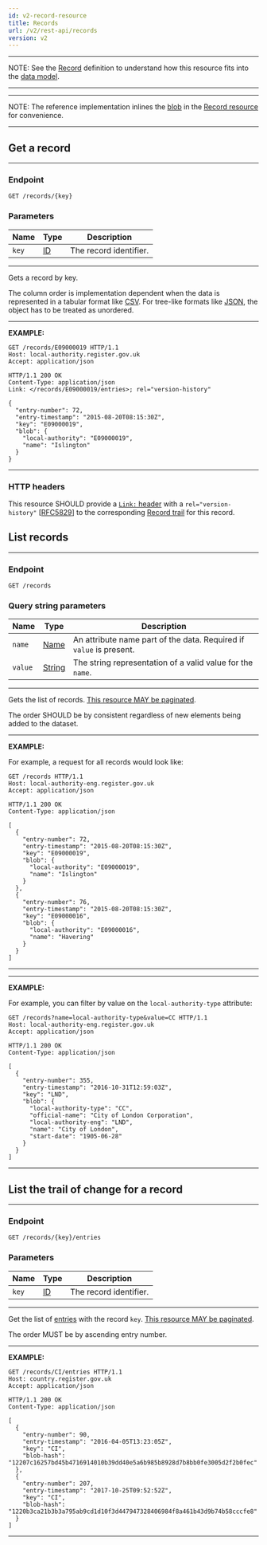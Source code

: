 ```yaml
---
id: v2-record-resource
title: Records
url: /v2/rest-api/records
version: v2
---
```


***
NOTE: See the [Record](/glossary/record) definition to understand how this
resource fits into the [data model](/data-model).
***

***
NOTE: The reference implementation inlines the [blob](/glossary/blob) in the
[Record resource](/rest-api/records) for convenience.
***

## Get a record

***
### Endpoint

```
GET /records/{key}
```

### Parameters

|Name|Type|Description|
|-|-|-|
|`key`| [ID](/glossary/key#id-type)|The record identifier.|
***

Gets a record by key.

The column order is implementation dependent when the data is represented in a
tabular format like [CSV](/rest-api#csv). For tree-like formats like
[JSON](/rest-api#json), the object has to be treated as unordered.

***
**EXAMPLE:**

```http
GET /records/E09000019 HTTP/1.1
Host: local-authority.register.gov.uk
Accept: application/json
```

```http
HTTP/1.1 200 OK
Content-Type: application/json
Link: </records/E09000019/entries>; rel="version-history"

{
  "entry-number": 72,
  "entry-timestamp": "2015-08-20T08:15:30Z",
  "key": "E09000019",
  "blob": {
    "local-authority": "E09000019",
    "name": "Islington"
  }
}
```
***

### HTTP headers

This resource SHOULD provide a [`Link:` header](@rfc8288) with a
`rel="version-history"` [[RFC5829](@rfc5829)] to the corresponding [Record
trail](#list-the-trail-of-change-for-a-record) for this record.


## List records

***
### Endpoint

```
GET /records
```

### Query string parameters

|Name|Type|Description|
|-|-|-|
|`name`| [Name](/datatypes/name) |An attribute name part of the data. Required if `value` is present.|
|`value`| [String](/datatypes/string) |The string representation of a valid value for the `name`.|
***

Gets the list of records. [This resource MAY be paginated](/rest-api#collection-pagination).

The order SHOULD be by consistent regardless of new elements being added to
the dataset.

***
**EXAMPLE:**

For example, a request for all records would look like:

```http
GET /records HTTP/1.1
Host: local-authority-eng.register.gov.uk
Accept: application/json
```

```http
HTTP/1.1 200 OK
Content-Type: application/json

[
  {
    "entry-number": 72,
    "entry-timestamp": "2015-08-20T08:15:30Z",
    "key": "E09000019",
    "blob": {
      "local-authority": "E09000019",
      "name": "Islington"
    }
  },
  {
    "entry-number": 76,
    "entry-timestamp": "2015-08-20T08:15:30Z",
    "key": "E09000016",
    "blob": {
      "local-authority": "E09000016",
      "name": "Havering"
    }
  }
]
```
***

***
**EXAMPLE:**

For example, you can filter by value on the `local-authority-type` attribute:

```http
GET /records?name=local-authority-type&value=CC HTTP/1.1
Host: local-authority-eng.register.gov.uk
Accept: application/json
```

```http
HTTP/1.1 200 OK
Content-Type: application/json

[
  {
    "entry-number": 355,
    "entry-timestamp": "2016-10-31T12:59:03Z",
    "key": "LND",
    "blob": {
      "local-authority-type": "CC",
      "official-name": "City of London Corporation",
      "local-authority-eng": "LND",
      "name": "City of London",
      "start-date": "1905-06-28"
    }
  }
]
```
***

## List the trail of change for a record

***
### Endpoint

```
GET /records/{key}/entries
```

### Parameters

|Name|Type|Description|
|-|-|-|
|`key`| [ID](/glossary/key#id-type)|The record identifier.|
***

Get the list of [entries](/glossary/entry) with the record `key`. [This
resource MAY be paginated](/rest-api#collection-pagination).

The order MUST be by ascending entry number.

***
**EXAMPLE:**

```http
GET /records/CI/entries HTTP/1.1
Host: country.register.gov.uk
Accept: application/json
```

```http
HTTP/1.1 200 OK
Content-Type: application/json

[
  {
    "entry-number": 90,
    "entry-timestamp": "2016-04-05T13:23:05Z",
    "key": "CI",
    "blob-hash": "12207c16257bd45b4716914010b39dd40e5a6b985b8928d7b8bb0fe3005d2f2b0fec"
  },
  {
    "entry-number": 207,
    "entry-timestamp": "2017-10-25T09:52:52Z",
    "key": "CI",
    "blob-hash": "1220b3ca21b3b3a795ab9cd1d10f3d447947328406984f8a461b43d9b74b58cccfe8"
  }
]
```
***
